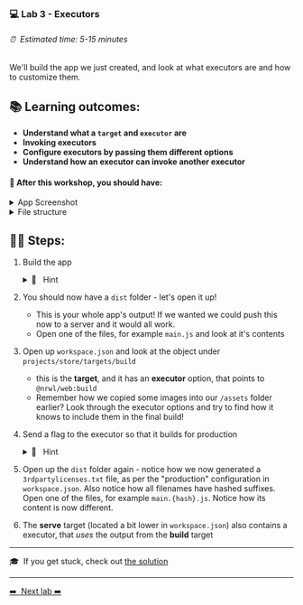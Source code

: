 ### 💻 Lab 3 - Executors

###### ⏰ &nbsp;Estimated time: 5-15 minutes

We'll build the app we just created, and look at what executors are and how to customize them.

## 📚 Learning outcomes:

- **Understand what a `target` and `executor` are**
- **Invoking executors**
- **Configure executors by passing them different options**
- **Understand how an executor can invoke another executor**

#### 📲 After this workshop, you should have:

<details>
  <summary>App Screenshot</summary>
  <img src="../assets/lab3_screenshot.png" width="500" alt="screenshot of lab3 result">
</details>

<details>
  <summary>File structure</summary>
  <img src="../assets/lab3_directory-structure.png" height="700" alt="lab3 file structure">
</details>

## 🏋️‍♀️ Steps:

1. Build the app

   <details>
   <summary>🐳 &nbsp;&nbsp;Hint</summary>
   <img src="../assets/lab3_build_cmds.png" alt="Nx executor command structure">
   </details>

2. You should now have a `dist` folder - let's open it up!

   - This is your whole app's output! If we wanted we could push this now to a server and it would all work.
   - Open one of the files, for example `main.js` and look at it's contents
     <br/>

3. Open up `workspace.json` and look at the object under `projects/store/targets/build`

   - this is the **target**, and it has an **executor** option, that points to `@nrwl/web:build`
   - Remember how we copied some images into our `/assets` folder earlier? Look through the executor options and try to find how it knows to include them in the final build!
     <br/>

4. Send a flag to the executor so that it builds for production

   <details>
   <summary>🐳 &nbsp;&nbsp;Hint</summary>

   `--configuration=production`

   </details>

5. Open up the `dist` folder again - notice how we now generated a `3rdpartylicenses.txt` file, as per the "production" configuration in `workspace.json`. Also notice how all filenames have hashed suffixes. Open one of the files, for example `main.{hash}.js`. Notice how its content is now different.
   <br/>

6. The **serve** target (located a bit lower in `workspace.json`) also contains a executor, that _uses_ the output from the **build** target
   <br/>

---

🎓&nbsp;&nbsp;If you get stuck, check out [the solution](SOLUTION.md)

---

[➡️ &nbsp;Next lab ➡️](../lab4/LAB.md)
